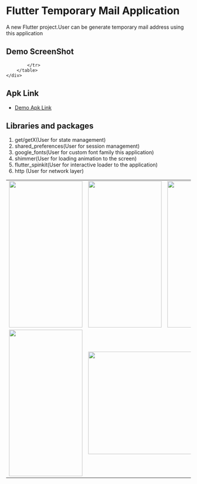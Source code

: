 # Flutter Temporary Mail Application

A new Flutter project.User can be generate temporary mail address using this application

## Demo  ScreenShot

<html>
	<div>
		<table width="200px">
			<tr>
				<td>
					<img src="https://bitbucket.org/bellalhrlux/mailtmdemo/raw/d3fca871c684f9c9e30959804897413e97555f9e/screenshots/login.png" height="400px" width="200px"/>
				</td>
				<td>
					<img src="https://bitbucket.org/bellalhrlux/mailtmdemo/raw/d3fca871c684f9c9e30959804897413e97555f9e/screenshots/register.png" height="400px" width="200px"/>
				</td>
				<td>
					<img src="https://bitbucket.org/bellalhrlux/mailtmdemo/raw/d3fca871c684f9c9e30959804897413e97555f9e/screenshots/home_without_empty_mailbox.png"  height="400px" width="200px"/>
				</td>
			</tr>
			<tr>
				<td>
					<img src="https://bitbucket.org/bellalhrlux/mailtmdemo/raw/d3fca871c684f9c9e30959804897413e97555f9e/screenshots/home_with_mailbox.png" height="400px" width="200px"/>
				</td>
				<td colspan="2">
					<img src="https://bitbucket.org/bellalhrlux/mailtmdemo/raw/d3fca871c684f9c9e30959804897413e97555f9e/screenshots/web_and_mobile.png" height="280px" width="400px"/>
				</td>
				
			</tr>
		</table>
	</div>
</html>

## Apk Link 
- [Demo Apk Link](https://drive.google.com/file/d/1rtS7bdSdQYN5rFfqLGGpJQtajQBIIZH9/view?usp=sharing)


## Libraries and packages
1. get/getX(User for state management)
2. shared_preferences(User for session management)
3. google_fonts(User for custom font family this application)
4. shimmer(User for loading animation to the screen)
5. flutter_spinkit(User for interactive loader to the application)
6. http (User for network layer)

